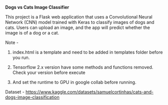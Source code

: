 **Dogs vs Cats Image Classifier**

This project is a Flask web application that uses a Convolutional Neural Network (CNN) model trained with Keras to classify images of dogs and cats.
Users can upload an image, and the app will predict whether the image is of a dog or a cat.

Note - 
1. index.html is a template and need to be added in templates folder before you run.
       
2. Tensorflow 2.x version have some methods and functions removed. Check your version before execute

3. And set the runtime to GPU in google collab before running.



Dataset - https://www.kaggle.com/datasets/samuelcortinhas/cats-and-dogs-image-classification

